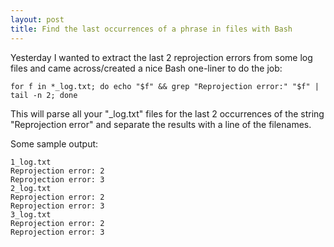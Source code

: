 ```yaml
---
layout: post
title: Find the last occurrences of a phrase in files with Bash
---
```


Yesterday I wanted to extract the last 2 reprojection errors from some
log files and came across/created a nice Bash one-liner to do the job:

```
for f in *_log.txt; do echo "$f" && grep "Reprojection error:" "$f" | tail -n 2; done
```

This will parse all your "_log.txt" files for the last 2 occurrences of the string "Reprojection error" and separate the results with a line of the filenames.

Some sample output:

```
1_log.txt
Reprojection error: 2
Reprojection error: 3
2_log.txt
Reprojection error: 2
Reprojection error: 3
3_log.txt
Reprojection error: 2
Reprojection error: 3
```
